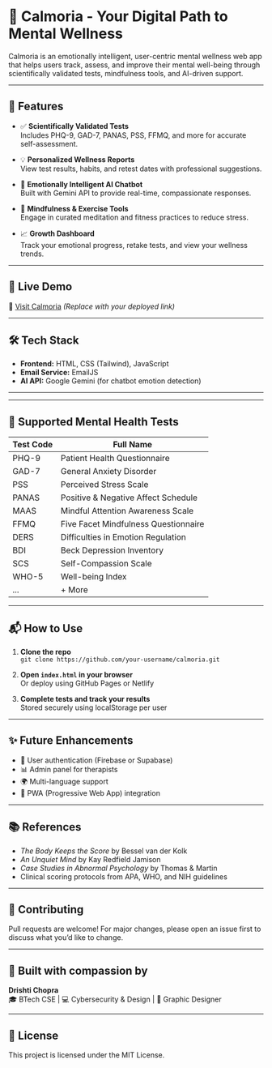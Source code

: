 # 🧘 Calmoria - Your Digital Path to Mental Wellness

Calmoria is an emotionally intelligent, user-centric mental wellness web app that helps users track, assess, and improve their mental well-being through scientifically validated tests, mindfulness tools, and AI-driven support.

<!-- Add your actual logo path here -->

---

## 🌿 Features

- ✅ **Scientifically Validated Tests**  
  Includes PHQ-9, GAD-7, PANAS, PSS, FFMQ, and more for accurate self-assessment.

- 💡 **Personalized Wellness Reports**  
  View test results, habits, and retest dates with professional suggestions.

- 🤖 **Emotionally Intelligent AI Chatbot**  
  Built with Gemini API to provide real-time, compassionate responses.

- 🧠 **Mindfulness & Exercise Tools**  
  Engage in curated meditation and fitness practices to reduce stress.

- 📈 **Growth Dashboard**  
  Track your emotional progress, retake tests, and view your wellness trends.

---

## 🚀 Live Demo

🔗 [Visit Calmoria](https://drishti-tech2507.github.io/Calmoria/)
*(Replace with your deployed link)*

---

## 🛠️ Tech Stack

- **Frontend:** HTML, CSS (Tailwind), JavaScript  
- **Email Service:** EmailJS  
- **AI API:** Google Gemini (for chatbot emotion detection)

---

---

## 🧪 Supported Mental Health Tests

| Test Code  | Full Name |
|------------|-----------|
| PHQ-9      | Patient Health Questionnaire |
| GAD-7      | General Anxiety Disorder |
| PSS        | Perceived Stress Scale |
| PANAS      | Positive & Negative Affect Schedule |
| MAAS       | Mindful Attention Awareness Scale |
| FFMQ       | Five Facet Mindfulness Questionnaire |
| DERS       | Difficulties in Emotion Regulation |
| BDI        | Beck Depression Inventory |
| SCS        | Self-Compassion Scale |
| WHO-5      | Well-being Index |
| ...        | + More |

---

## 📬 How to Use

1. **Clone the repo**  
   `git clone https://github.com/your-username/calmoria.git`

2. **Open `index.html` in your browser**  
   Or deploy using GitHub Pages or Netlify

3. **Complete tests and track your results**  
   Stored securely using localStorage per user

---

## ✨ Future Enhancements

- 🔐 User authentication (Firebase or Supabase)
- 📊 Admin panel for therapists
- 🌍 Multi-language support
- 📱 PWA (Progressive Web App) integration

---

## 📚 References

- *The Body Keeps the Score* by Bessel van der Kolk  
- *An Unquiet Mind* by Kay Redfield Jamison  
- *Case Studies in Abnormal Psychology* by Thomas & Martin  
- Clinical scoring protocols from APA, WHO, and NIH guidelines

---

## 🙌 Contributing

Pull requests are welcome! For major changes, please open an issue first to discuss what you’d like to change.

---

## 🧠 Built with compassion by  
**Drishti Chopra**  
🎓 BTech CSE | 💻 Cybersecurity & Design | 🎨 Graphic Designer

---

## 📄 License

This project is licensed under the MIT License.
